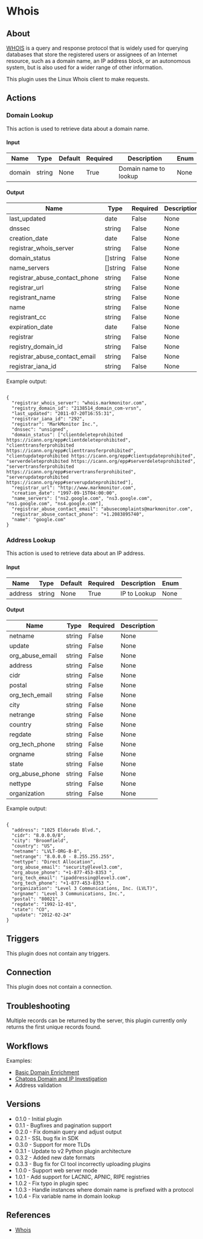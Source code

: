 
# Whois

## About

[WHOIS](https://en.wikipedia.org/wiki/WHOIS) is a query and response protocol that is widely used for querying databases that store the registered users
or assignees of an Internet resource, such as a domain name, an IP address block, or an autonomous system, but is also used for a wider range of other information.

This plugin uses the Linux Whois client to make requests.

## Actions

### Domain Lookup

This action is used to retrieve data about a domain name.

#### Input

|Name|Type|Default|Required|Description|Enum|
|----|----|-------|--------|-----------|----|
|domain|string|None|True|Domain name to lookup|None|

#### Output

|Name|Type|Required|Description|
|----|----|--------|-----------|
|last_updated|date|False|None|
|dnssec|string|False|None|
|creation_date|date|False|None|
|registrar_whois_server|string|False|None|
|domain_status|[]string|False|None|
|name_servers|[]string|False|None|
|registrar_abuse_contact_phone|string|False|None|
|registrar_url|string|False|None|
|registrant_name|string|False|None|
|name|string|False|None|
|registrant_cc|string|False|None|
|expiration_date|date|False|None|
|registrar|string|False|None|
|registry_domain_id|string|False|None|
|registrar_abuse_contact_email|string|False|None|
|registrar_iana_id|string|False|None|

Example output:

```

{
  "registrar_whois_server": "whois.markmonitor.com",
  "registry_domain_id": "2138514_domain_com-vrsn",
  "last_updated": "2011-07-20T16:55:31",
  "registrar_iana_id": "292",
  "registrar": "MarkMonitor Inc.",
  "dnssec": "unsigned",
  "domain_status": ["clientdeleteprohibited https://icann.org/epp#clientdeleteprohibited", "clienttransferprohibited https://icann.org/epp#clienttransferprohibited", "clientupdateprohibited https://icann.org/epp#clientupdateprohibited", "serverdeleteprohibited https://icann.org/epp#serverdeleteprohibited", "servertransferprohibited https://icann.org/epp#servertransferprohibited", "serverupdateprohibited https://icann.org/epp#serverupdateprohibited"],
  "registrar_url": "http://www.markmonitor.com",
  "creation_date": "1997-09-15T04:00:00",
  "name_servers": ["ns2.google.com", "ns3.google.com", "ns1.google.com", "ns4.google.com"],
  "registrar_abuse_contact_email": "abusecomplaints@markmonitor.com",
  "registrar_abuse_contact_phone": "+1.2083895740",
  "name": "google.com"
}

```

### Address Lookup

This action is used to retrieve data about an IP address.

#### Input

|Name|Type|Default|Required|Description|Enum|
|----|----|-------|--------|-----------|----|
|address|string|None|True|IP to Lookup|None|

#### Output

|Name|Type|Required|Description|
|----|----|--------|-----------|
|netname|string|False|None|
|update|string|False|None|
|org_abuse_email|string|False|None|
|address|string|False|None|
|cidr|string|False|None|
|postal|string|False|None|
|org_tech_email|string|False|None|
|city|string|False|None|
|netrange|string|False|None|
|country|string|False|None|
|regdate|string|False|None|
|org_tech_phone|string|False|None|
|orgname|string|False|None|
|state|string|False|None|
|org_abuse_phone|string|False|None|
|nettype|string|False|None|
|organization|string|False|None|

Example output:

```

{
  "address": "1025 Eldorado Blvd.",
  "cidr": "8.0.0.0/8",
  "city": "Broomfield",
  "country": "US",
  "netname": "LVLT-ORG-8-8",
  "netrange": "8.0.0.0 - 8.255.255.255",
  "nettype": "Direct Allocation",
  "org_abuse_email": "security@level3.com",
  "org_abuse_phone": "+1-877-453-8353 ",
  "org_tech_email": "ipaddressing@level3.com",
  "org_tech_phone": "+1-877-453-8353 ",
  "organization": "Level 3 Communications, Inc. (LVLT)",
  "orgname": "Level 3 Communications, Inc.",
  "postal": "80021",
  "regdate": "1992-12-01",
  "state": "CO",
  "update": "2012-02-24"
}

```

## Triggers

This plugin does not contain any triggers.

## Connection

This plugin does not contain a connection.

## Troubleshooting

Multiple records can be returned by the server, this plugin currently only returns the first unique records found.

## Workflows

Examples:

* [Basic Domain Enrichment](https://market.komand.com/snippets/jschipp/basic-domain-enrichment-report/0.1.0)
* [Chatops Domain and IP Investigation](https://market.komand.com/workflows/komand/chatops-investigate/0.1.0)
* Address validation

## Versions

* 0.1.0 - Initial plugin
* 0.1.1 - Bugfixes and pagination support
* 0.2.0 - Fix domain query and adjust output
* 0.2.1 - SSL bug fix in SDK
* 0.3.0 - Support for more TLDs
* 0.3.1 - Update to v2 Python plugin architecture
* 0.3.2 - Added new date formats
* 0.3.3 - Bug fix for CI tool incorrectly uploading plugins
* 1.0.0 - Support web server mode
* 1.0.1 - Add support for LACNIC, APNIC, RIPE registries
* 1.0.2 - Fix typo in plugin spec
* 1.0.3 - Handle instances where domain name is prefixed with a protocol
* 1.0.4 - Fix variable name in domain lookup

## References

* [Whois](https://en.wikipedia.org/wiki/WHOIS)
